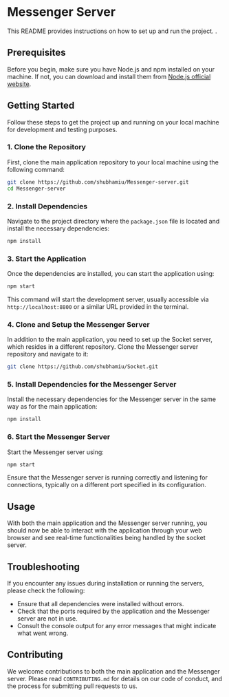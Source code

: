 # Messenger Server



This README provides instructions on how to set up and run the project. .

## Prerequisites

Before you begin, make sure you have Node.js and npm installed on your machine. If not, you can download and install them from [Node.js official website](https://nodejs.org/).

## Getting Started

Follow these steps to get the project up and running on your local machine for development and testing purposes.

### 1. Clone the Repository

First, clone the main application repository to your local machine using the following command:

```bash
git clone https://github.com/shubhamiu/Messenger-server.git
cd Messenger-server
```

### 2. Install Dependencies

Navigate to the project directory where the `package.json` file is located and install the necessary dependencies:

```bash
npm install
```

### 3. Start the Application

Once the dependencies are installed, you can start the application using:

```bash
npm start
```

This command will start the development server, usually accessible via `http://localhost:8800` or a similar URL provided in the terminal.

### 4. Clone and Setup the Messenger Server

In addition to the main application, you need to set up the Socket server, which resides in a different repository. Clone the Messenger server repository and navigate to it:

```bash
git clone https://github.com/shubhamiu/Socket.git
```

### 5. Install Dependencies for the Messenger Server

Install the necessary dependencies for the Messenger server in the same way as for the main application:

```bash
npm install
```

### 6. Start the Messenger Server

Start the Messenger server using:

```bash
npm start
```

Ensure that the Messenger server is running correctly and listening for connections, typically on a different port specified in its configuration.

## Usage

With both the main application and the Messenger server running, you should now be able to interact with the application through your web browser and see real-time functionalities being handled by the socket server.

## Troubleshooting

If you encounter any issues during installation or running the servers, please check the following:

- Ensure that all dependencies were installed without errors.
- Check that the ports required by the application and the Messenger server are not in use.
- Consult the console output for any error messages that might indicate what went wrong.

## Contributing

We welcome contributions to both the main application and the Messenger server. Please read `CONTRIBUTING.md` for details on our code of conduct, and the process for submitting pull requests to us.

